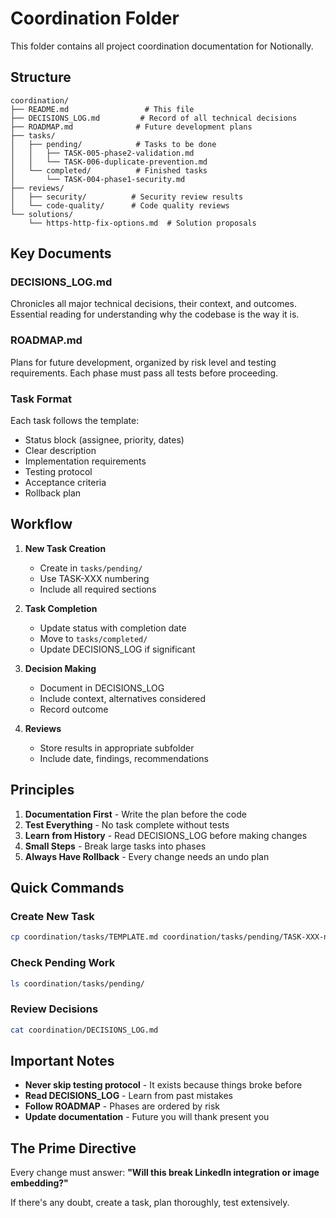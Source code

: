 # Coordination Folder

This folder contains all project coordination documentation for Notionally.

## Structure

```
coordination/
├── README.md                 # This file
├── DECISIONS_LOG.md         # Record of all technical decisions
├── ROADMAP.md              # Future development plans
├── tasks/
│   ├── pending/            # Tasks to be done
│   │   ├── TASK-005-phase2-validation.md
│   │   └── TASK-006-duplicate-prevention.md
│   └── completed/          # Finished tasks
│       └── TASK-004-phase1-security.md
├── reviews/
│   ├── security/          # Security review results
│   └── code-quality/      # Code quality reviews
└── solutions/
    └── https-http-fix-options.md  # Solution proposals

```

## Key Documents

### DECISIONS_LOG.md
Chronicles all major technical decisions, their context, and outcomes. Essential reading for understanding why the codebase is the way it is.

### ROADMAP.md
Plans for future development, organized by risk level and testing requirements. Each phase must pass all tests before proceeding.

### Task Format
Each task follows the template:
- Status block (assignee, priority, dates)
- Clear description
- Implementation requirements
- Testing protocol
- Acceptance criteria
- Rollback plan

## Workflow

1. **New Task Creation**
   - Create in `tasks/pending/`
   - Use TASK-XXX numbering
   - Include all required sections

2. **Task Completion**
   - Update status with completion date
   - Move to `tasks/completed/`
   - Update DECISIONS_LOG if significant

3. **Decision Making**
   - Document in DECISIONS_LOG
   - Include context, alternatives considered
   - Record outcome

4. **Reviews**
   - Store results in appropriate subfolder
   - Include date, findings, recommendations

## Principles

1. **Documentation First** - Write the plan before the code
2. **Test Everything** - No task complete without tests
3. **Learn from History** - Read DECISIONS_LOG before making changes
4. **Small Steps** - Break large tasks into phases
5. **Always Have Rollback** - Every change needs an undo plan

## Quick Commands

### Create New Task
```bash
cp coordination/tasks/TEMPLATE.md coordination/tasks/pending/TASK-XXX-name.md
```

### Check Pending Work
```bash
ls coordination/tasks/pending/
```

### Review Decisions
```bash
cat coordination/DECISIONS_LOG.md
```

## Important Notes

- **Never skip testing protocol** - It exists because things broke before
- **Read DECISIONS_LOG** - Learn from past mistakes
- **Follow ROADMAP** - Phases are ordered by risk
- **Update documentation** - Future you will thank present you

## The Prime Directive

Every change must answer: **"Will this break LinkedIn integration or image embedding?"**

If there's any doubt, create a task, plan thoroughly, test extensively.
